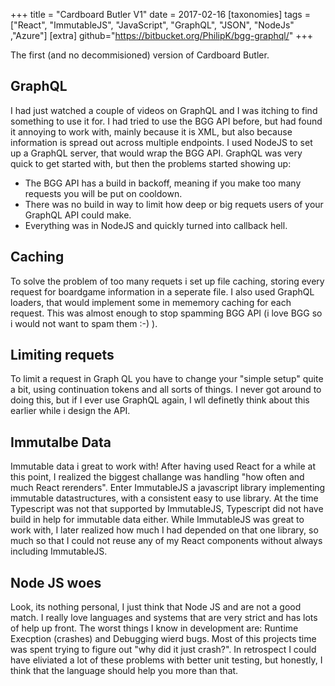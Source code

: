 +++
title = "Cardboard Butler V1"
date = 2017-02-16
[taxonomies]
tags = ["React", "ImmutableJS",  "JavaScript", "GraphQL", "JSON", "NodeJs" ,"Azure"]
[extra]
github="https://bitbucket.org/PhilipK/bgg-graphql/"
+++

The first (and no decommisioned) version of Cardboard Butler.

## GraphQL

I had just watched a couple of videos on GraphQL and I was itching to find something to use it for. I had tried to use the BGG API before, but had found it annoying to work with, mainly because it is XML, but also because information is spread out across multiple endpoints.
I used NodeJS to set up a GraphQL server, that would wrap the BGG API. GraphQL was very quick to get started with, but then the problems started showing up:

* The BGG API has a build in backoff, meaning if you make too many requests you will be put on cooldown.
* There was no build in way to limit how deep or big requets users of your GraphQL API could make.
* Everything was in NodeJS and quickly turned into callback hell.

## Caching

To solve the problem of too many requets i set up file caching, storing every request for boardgame information in a seperate file.
I also used GraphQL loaders, that would implement some in mememory caching for each request.
This was almost enough to stop spamming BGG API (i love BGG so i would not want to spam them :-) ).

## Limiting requets

To limit a request in Graph QL you have to change your "simple setup" quite a bit, using continuation tokens and all sorts of things. I never got around to doing this, but if I ever use GraphQL again, I wll definetly think about this earlier while i design the API.

## Immutalbe Data

Immutable data i great to work with! After having used React for a while at this point, I realized the biggest challange was handling "how often and much React rerenders". Enter ImmutableJS a javascript library implementing immutable datastructures, with a consistent easy to use library.
At the time Typescript was not that supported by ImmutableJS, Typescript did not have build in help for immutable data either.
While ImmutableJS was great to work with, I later realized how much I had depended on that one library, so much so that I could not reuse any of my React components without always including ImmutableJS.

## Node JS woes

Look, its nothing personal, I just think that Node JS and are not a good match. I really love languages and systems that are very strict and has lots of help up front. The worst things I know in development are: Runtime Execption (crashes) and Debugging wierd bugs. Most of this projects time was spent trying to figure out "why did it just crash?".
In retrospect I could have eliviated a lot of these problems with better unit testing, but honestly, I think that the language should help you more than that.
